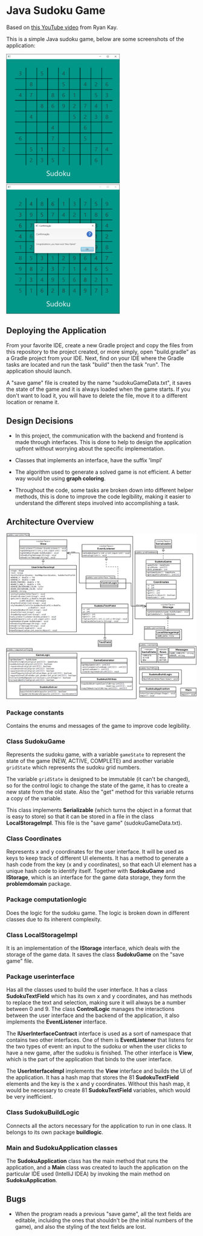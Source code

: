# Java Sudoku Game

Based on [this YouTube video](https://youtu.be/qH9mWpYMtYU) from Ryan Kay.

This is a simple Java sudoku game, below are some screenshots of the application:

<img src="resources/java-sudoku.png" width="300">
<img src="resources/java-sudoku-win.png" width="300">

## Deploying the Application

From your favorite IDE, create a new Gradle project and copy the files from this repository to the project created, or more simply, open "build.gradle" as a Gradle project from your IDE. Next, find on your IDE where the Gradle tasks are located and run the task "build" then the task "run". The application should launch.

A "save game" file is created by the name "sudokuGameData.txt", it saves the state of the game and it is always loaded when the game starts. If you don't want to load it, you will have to delete the file, move it to a different location or rename it.

## Design Decisions

* In this project, the communication with the backend and frontend is made through interfaces. This is done to help to design the application upfront without worrying about the specific implementation.

* Classes that implements an interface, have the suffix 'Impl'

* The algorithm used to generate a solved game is not efficient. A better way would be using **graph coloring**.

* Throughout the code, some tasks are broken down into different helper methods, this is done to improve the code legibility, making it easier to understand the different steps involved into accomplishing a task.

## Architecture Overview

<img src="resources/uml-class-diagram.png" width="600">

### Package constants

Contains the enums and messages of the game to improve code legibility.

### Class SudokuGame

Represents the sudoku game, with a variable `gameState` to represent the state of the game (NEW, ACTIVE, COMPLETE) and another variable `gridState` which represents the sudoku grid numbers.

The variable `gridState` is designed to be immutable (it can't be changed), so for the control logic to change the state of the game, it has to create a new state from the old state. Also the "get" method for this variable returns a copy of the variable.

This class implements **Serializable** (which turns the object in a format that is easy to store) so that it can be stored in a file in the class **LocalStorageImpl**. This file is the "save game" (sudokuGameData.txt).

### Class Coordinates

Represents x and y coordinates for the user interface. It will be used as keys to keep track of different UI elements. It has a method to generate a hash code from the key (x and y coordinates), so that each UI element has a unique hash code to identify itself. Together with **SudokuGame** and **IStorage**, which is an interface for the game data storage, they form the **problemdomain** package.

### Package computationlogic

Does the logic for the sudoku game. The logic is broken down in different classes due to its inherent complexity.

### Class LocalStorageImpl

It is an implementation of the **IStorage** interface, which deals with the storage of the game data. It saves the class **SudokuGame** on the "save game" file.

### Package userinterface

Has all the classes used to build the user interface. It has a class **SudokuTextField** which has its own x and y coordinates, and has methods to replace the text and selection, making sure it will always be a number between 0 and 9. The class **ControlLogic** manages the interactions between the user interface and the backend of the application, it also implements the **EventListener** interface.

The **IUserInterfaceContract** interface is used as a sort of namespace that contains two other interfaces. One of them is **EventListener** that listens for the two types of event: an input to the sudoku or when the user clicks to have a new game, after the sudoku is finished. The other interface is **View**, which is the part of the application that binds to the user interface.

The **UserInterfaceImpl** implements the **View** interface and builds the UI of the application. It has a hash map that stores the 81 **SudokuTextField** elements and the key is the x and y coordinates. Without this hash map, it would be necessary to create 81 **SudokuTextField** variables, which would be very inefficient.

### Class SudokuBuildLogic

Connects all the actors necessary for the application to run in one class. It belongs to its own package **buildlogic**.

### Main and SudokuApplication classes

The **SudokuApplication** class has the main method that runs the application, and a **Main** class was created to lauch the application on the particular IDE used (IntelliJ IDEA) by invoking the main method on **SudokuApplication**.

## Bugs

* When the program reads a previous "save game", all the text fields are editable, incluidng the ones that shouldn't be (the initial numbers of the game), and also the styling of the text fields are lost.